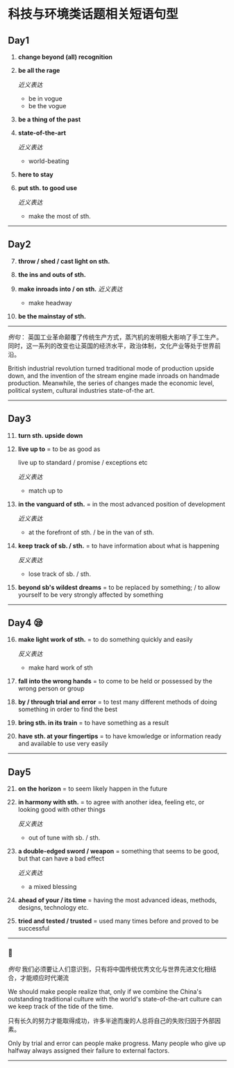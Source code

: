 # 科技与环境类话题相关短语句型

## Day1

1. **change beyond (all) recognition**

2. **be all the rage**

    *近义表达* 
   - be in vogue
   - be the vogue

3. **be a thing of the past**

4. **state-of-the-art**

    *近义表达*
    - world-beating

5. **here to stay**

6. **put sth. to good use**
   
   *近义表达*
    - make the most of sth.


---------------------
## Day2
7. **throw / shed / cast light on sth.**
   
8. **the ins and outs of sth.**

9. **make inroads into / on sth.**
    *近义表达*
    - make headway
10.  **be the mainstay of sth.**



--------

*例句*：
英国工业革命颠覆了传统生产方式，蒸汽机的发明极大影响了手工生产。同时，这一系列的改变也让英国的经济水平，政治体制，文化产业等处于世界前沿。

British industrial revolution turned traditional mode of production upside down, and the invention of the stream engine made inroads on handmade production. Meanwhile, the series of changes made the economic level, political system, cultural industries state-of-the art. 

--------

## Day3
11. **turn sth. upside down**
12. **live up to**
    = to be as good as

    live up to standard / promise / exceptions etc

    *近义表达*
    - match up to

13. **in the vanguard of sth.**
    = in the most advanced position of development 
    
    *近义表达*
    - at the forefront of sth. / be in the van of sth.

14. **keep track of sb. / sth.**
    = to have information about what is happening

    *反义表达*
    - lose track of sb. / sth.

15. **beyond sb's wildest dreams**
    = to be replaced by something; / 
    to allow yourself to be very strongly affected by something

------------------------
## Day4 :sleepy:

16. **make light work of sth.**
    = to do something quickly and easily

    *反义表达*
    - make hard work of sth

17. **fall into the wrong hands**
    = to come to be held or possessed by the wrong person or group

18. **by / through trial and error**
    = to test many different methods of doing something in order to find the best

19. **bring sth. in its train**
    = to have something as a result

20. **have sth. at your fingertips**
    = to have kmowledge or information ready and available to use very easily

-----------------------

## Day5

21. **on the horizon**
    = to seem likely happen in the future

22. **in harmony with sth.**
    = to agree with another idea, feeling etc, or looking good with other things

    *反义表达*
    - out of tune with sb. / sth.

23. **a double-edged sword / weapon**
    = something that seems to be good, but that can have a bad effect

    *近义表达*
    - a mixed blessing

24. **ahead of your / its time**
    = having the most advanced ideas, methods, designs, technology etc.

25. **tried and tested / trusted**
    = used many times before and proved to be successful

-------

### :rofl:

*例句*
我们必须要让人们意识到，只有将中国传统优秀文化与世界先进文化相结合，才能顺应时代潮流

We should make people realize that, only if we combine the China's outstanding traditional culture with the world's state-of-the-art culture can we keep track of the tide of the time.

只有长久的努力才能取得成功，许多半途而废的人总将自己的失败归因于外部因素。

Only by trial and error can people make progress. Many people who give up halfway always assigned their failure to external factors.

------

